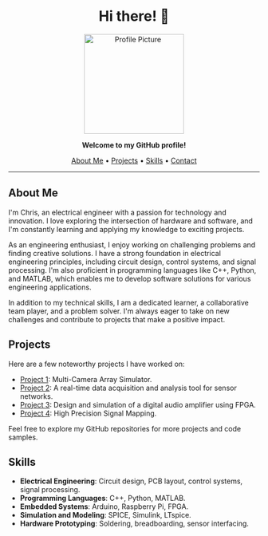 <h1 align="center">Hi there! 👋</h1>

<p align="center">
  <img src="https://img.freepik.com/free-vector/creative-watercolor-galaxy-background_79603-1388.jpg" alt="Profile Picture" width="200">
</p>

<p align="center">
  <strong>Welcome to my GitHub profile!</strong>
</p>

<p align="center">
  <a href="#about">About Me</a> •
  <a href="#projects">Projects</a> •
  <a href="#skills">Skills</a> •
  <a href="#contact">Contact</a>
</p>

---

## About Me

I'm Chris, an electrical engineer with a passion for technology and innovation. I love exploring the intersection of hardware and software, and I'm constantly learning and applying my knowledge to exciting projects.

As an engineering enthusiast, I enjoy working on challenging problems and finding creative solutions. I have a strong foundation in electrical engineering principles, including circuit design, control systems, and signal processing. I'm also proficient in programming languages like C++, Python, and MATLAB, which enables me to develop software solutions for various engineering applications.

In addition to my technical skills, I am a dedicated learner, a collaborative team player, and a problem solver. I'm always eager to take on new challenges and contribute to projects that make a positive impact.

## Projects

Here are a few noteworthy projects I have worked on:

- [Project 1](https://github.com/your-username/project-1): Multi-Camera Array Simulator.
- [Project 2](https://github.com/your-username/project-2): A real-time data acquisition and analysis tool for sensor networks.
- [Project 3](https://github.com/your-username/project-3): Design and simulation of a digital audio amplifier using FPGA.
- [Project 4](https://github.com/your-username/project-4): High Precision Signal Mapping.

Feel free to explore my GitHub repositories for more projects and code samples.

## Skills

- **Electrical Engineering**: Circuit design, PCB layout, control systems, signal processing.
- **Programming Languages**: C++, Python, MATLAB.
- **Embedded Systems**: Arduino, Raspberry Pi, FPGA.
- **Simulation and Modeling**: SPICE, Simulink, LTspice.
- **Hardware Prototyping**: Soldering, breadboarding, sensor interfacing.

